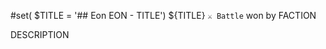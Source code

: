 #set( $TITLE = '## Eon EON - TITLE')
${TITLE}
`⚔️ Battle` won by FACTION

DESCRIPTION

<!---
type: battle
number: XX
place: xxx_xxx
-->
